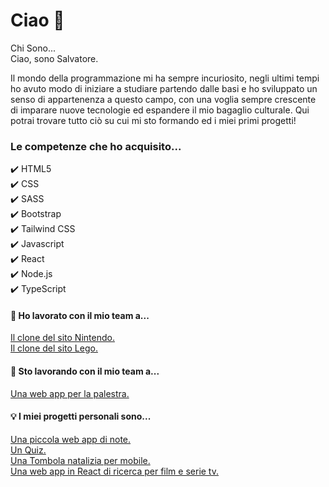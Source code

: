 # Ciao 👋
Chi Sono... <br/>
Ciao, sono Salvatore.

Il mondo della programmazione mi ha sempre incuriosito, negli ultimi tempi ho avuto modo di iniziare a studiare partendo dalle basi e ho sviluppato un senso di appartenenza a questo campo, con una voglia sempre crescente di imparare nuove tecnologie ed espandere il mio bagaglio culturale.
Qui potrai trovare tutto ciò su cui mi sto formando ed i miei primi progetti!
### Le competenze che ho acquisito...

✔️ HTML5  <br/>
✔️ CSS <br/>
✔️ SASS <br/>
✔️ Bootstrap <br/>
✔️ Tailwind CSS <br/>
✔️ Javascript <br/>
✔️ React <br/>
✔️ Node.js <br/>
✔️ TypeScript <br/>

#### 🍻 Ho lavorato con il mio team a...
[Il clone del sito Nintendo.](https://github.com/SalvatoreVella/Progetto-Nintendo-team-2)  <br/>
[Il clone del sito Lego.](https://github.com/ChiaraArrivas/Develhope-Lego-Clone.git)

#### 🍻 Sto lavorando con il mio team a...
[Una web app per la palestra.](https://github.com/Camilla-Scarton/Final-Project-Develhope.git)

#### 💡 I miei progetti personali sono...
[Una piccola web app di note.](https://github.com/SalvatoreVella/Progetti-Personali.git) <br/>
[Un Quiz.](https://github.com/SalvatoreVella/Progetti-Personali.git) <br/>
[Una Tombola natalizia per mobile.](https://github.com/SalvatoreVella/Tombola) <br/>
[Una web app in React di ricerca per film e serie tv.](https://github.com/SalvatoreVella/Tombola)
